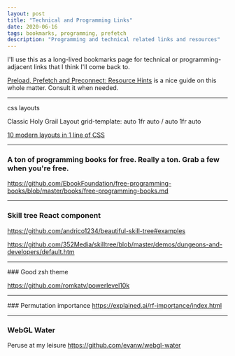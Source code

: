 ```yaml
---
layout: post
title: "Technical and Programming Links"
date: 2020-06-16
tags: bookmarks, programming, prefetch
description: "Programming and technical related links and resources"
---
```


I'll use this as a long-lived bookmarks page for technical or programming-adjacent links that I think I'll come back to.

[Preload, Prefetch and Preconnect: Resource Hints](https://wp-rocket.me/blog/preload-prefetch-preconnect-speed-site-browser-resource-hints/) is a nice guide on this whole matter. Consult it when needed.

---

css layouts

Classic Holy Grail Layout
grid-template: auto 1fr auto / auto 1fr auto

[10 modern layouts in 1 line of CSS](https://www.youtube.com/watch?v=qm0IfG1GyZU)


---
### A ton of programming books for free. Really a ton. Grab a few when you're free.

<https://github.com/EbookFoundation/free-programming-books/blob/master/books/free-programming-books.md>

---
### Skill tree React component

<https://github.com/andrico1234/beautiful-skill-tree#examples>

<https://github.com/352Media/skilltree/blob/master/demos/dungeons-and-developers/default.htm>

---
### Good zsh theme

<https://github.com/romkatv/powerlevel10k>

---
### Permutation importance
<https://explained.ai/rf-importance/index.html>

---
### WebGL Water
Peruse at my leisure
<https://github.com/evanw/webgl-water>
